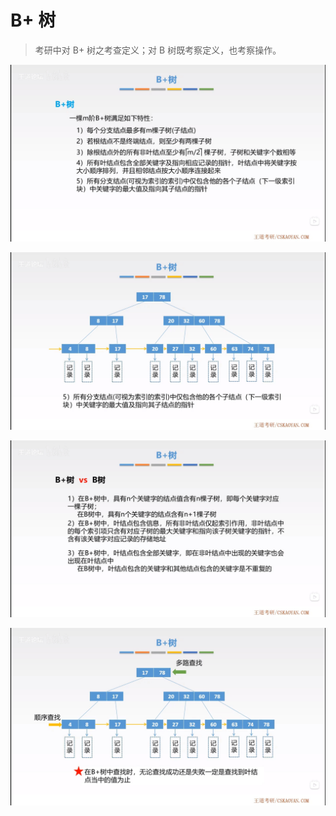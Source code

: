 # B+ 树

> 考研中对 B+ 树之考查定义；对 B 树既考察定义，也考察操作。

![B+树1](b-plus-tree1.jpg)

![B+树2](b-plus-tree2.jpg)

![B+树3](b-plus-tree3.jpg)

![B+树4](b-plus-tree4.jpg)
